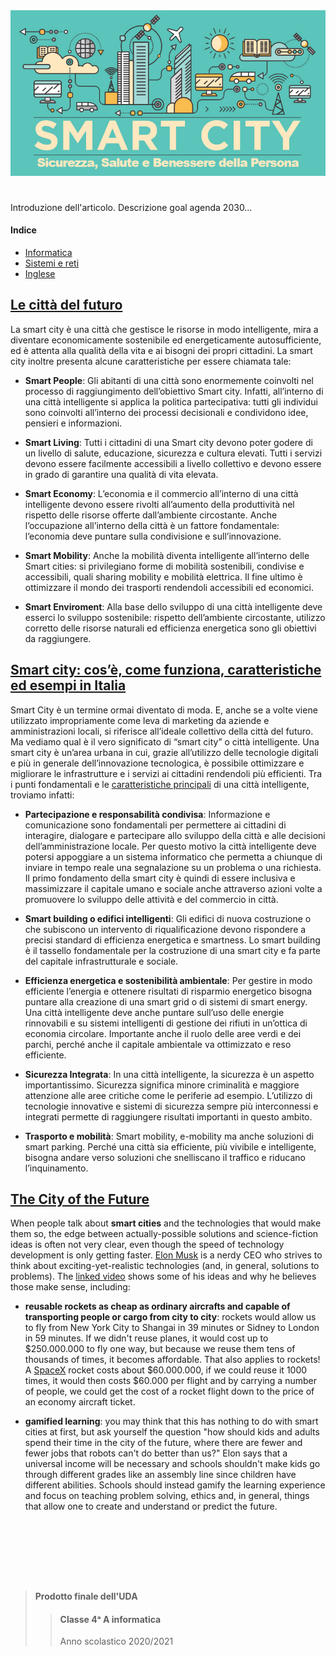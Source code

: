 <div align="center">
  <img src="images/smartCity.png" alt="Smart City">
</div>

#

Introduzione dell'articolo. Descrizione goal agenda 2030…

#### Indice

- [Informatica](#le-città-del-futuro)
- [Sistemi e reti](#Smart-city:-cos’è,-come-funziona,-caratteristiche-ed-esempi-in-Italia)
- [Inglese](#the-city-of-the-future)

## [Le città del futuro](https://youtu.be/pik1DL2gyl8)

La smart city è una città che gestisce le risorse in modo intelligente, mira a diventare economicamente sostenibile ed energeticamente autosufficiente, ed è attenta alla qualità della vita e ai bisogni dei propri cittadini. La smart city inoltre presenta alcune caratteristiche per essere chiamata tale:

- **Smart People**:
Gli abitanti di una città sono enormemente coinvolti nel processo di raggiungimento dell’obiettivo Smart city. Infatti, all’interno di una città intelligente si applica la politica partecipativa: tutti gli individui sono coinvolti all’interno dei processi decisionali e condividono idee, pensieri e informazioni.

- **Smart Living**:
Tutti i cittadini di una Smart city devono poter godere di un livello di salute, educazione, sicurezza e cultura elevati. Tutti i servizi devono essere facilmente accessibili a livello collettivo e devono essere in grado di garantire una qualità di vita elevata.

- **Smart Economy**:
L’economia e il commercio all’interno di una città intelligente devono essere rivolti all’aumento della produttività nel rispetto delle risorse offerte dall’ambiente circostante. Anche l’occupazione all’interno della città è un fattore fondamentale: l’economia deve puntare sulla condivisione e sull’innovazione.

- **Smart Mobility**:
Anche la mobilità diventa intelligente all’interno delle Smart cities: si privilegiano forme di mobilità sostenibili, condivise e accessibili, quali sharing mobility e mobilità elettrica. Il fine ultimo è ottimizzare il mondo dei trasporti rendendoli accessibili ed economici.

- **Smart Enviroment**:
Alla base dello sviluppo di una città intelligente deve esserci lo sviluppo sostenibile: rispetto dell’ambiente circostante, utilizzo corretto delle risorse naturali ed efficienza energetica sono gli obiettivi da raggiungere.

## [Smart city: cos’è, come funziona, caratteristiche ed esempi in Italia]( https://www.economyup.it/mobilita/smart-city-cosa-sono-davvero-e-a-che-punto-siamo-in-italia/)

Smart City è un termine ormai diventato di moda. E, anche se a volte viene utilizzato impropriamente come leva di marketing da aziende e amministrazioni locali, si riferisce all’ideale collettivo della città del futuro. Ma vediamo qual è il vero significato di “smart city” o città intelligente. Una smart city è un’area urbana in cui, grazie all’utilizzo delle tecnologie digitali e più in generale dell’innovazione tecnologica, è possibile ottimizzare e migliorare le infrastrutture e i servizi ai cittadini rendendoli più efficienti. Tra i punti fondamentali e le [caratteristiche principali]( https://www.lumi4innovation.it/smart-city-cose-come-funziona-caratteristiche-ed-esempi-in-italia/) di una città intelligente, troviamo infatti:

- **Partecipazione e responsabilità condivisa**:
Informazione e comunicazione sono fondamentali per permettere ai cittadini di interagire, dialogare e partecipare allo sviluppo della città e alle decisioni dell’amministrazione locale. Per questo motivo la città intelligente deve potersi appoggiare a un sistema informatico che permetta a chiunque di inviare in tempo reale una segnalazione su un problema o una richiesta. Il primo fondamento della smart city è quindi di essere inclusiva e massimizzare il capitale umano e sociale anche attraverso azioni volte a promuovere lo sviluppo delle attività e del commercio in città.

- **Smart building o edifici intelligenti**:
Gli edifici di nuova costruzione o che subiscono un intervento di riqualificazione devono rispondere a precisi standard di efficienza energetica e smartness. Lo smart building è il tassello fondamentale per la costruzione di una smart city e fa parte del capitale infrastrutturale e sociale.

- **Efficienza energetica e sostenibilità ambientale**:
Per gestire in modo efficiente l’energia e ottenere risultati di risparmio energetico bisogna puntare alla creazione di una smart grid o di sistemi di smart energy. Una città intelligente deve anche puntare sull’uso delle energie rinnovabili e su sistemi intelligenti di gestione dei rifiuti in un’ottica di economia circolare. Importante anche il ruolo delle aree verdi e dei parchi, perché anche il capitale ambientale va ottimizzato e reso efficiente.

- **Sicurezza Integrata**:
In una città intelligente, la sicurezza è un aspetto importantissimo. Sicurezza significa minore criminalità e maggiore attenzione alle aree critiche come le periferie ad esempio. L’utilizzo di tecnologie innovative e sistemi di sicurezza sempre più interconnessi e integrati permette di raggiungere risultati importanti in questo ambito.

- **Trasporto e mobilità**:
Smart mobility, e-mobility ma anche soluzioni di smart parking. Perché una città sia efficiente, più vivibile e intelligente, bisogna andare verso soluzioni che snelliscano il traffico e riducano l’inquinamento.

## [The City of the Future](https://youtu.be/L054Xd97_rk)

When people talk about **smart cities** and the technologies that would make
them so, the edge between actually-possible solutions and science-fiction
ideas is often not very clear, even though the speed of technology development
is only getting faster. [Elon Musk](https://www.wikiwand.com/en/Elon_Musk) is
a nerdy CEO who strives to think about exciting-yet-realistic technologies
(and, in general, solutions to problems). The [linked
video](https://youtu.be/L054Xd97_rk) shows some of his ideas and why he
believes those make sense, including:

<!-- TODO:  <29-01-21, Daniel Falbo>
- **electric self-driving land vehicles**:
  - **tunnel networks**
  - **semi-trucks**
  - **autonomous shared cars**
-->

- **reusable rockets as cheap as ordinary aircrafts and capable of
transporting people or cargo from city to city**: rockets would allow us to
fly from New York City to Shangai in 39 minutes or Sidney to London in 59
minutes. If we didn't reuse planes, it would cost up to $250.000.000 to fly
one way, but because we reuse them tens of thousands of times, it becomes
affordable. That also applies to rockets! A [SpaceX](https://www.spacex.com)
rocket costs about $60.000.000, if we could reuse it 1000 times, it would
then costs $60.000 per flight and by carrying a number of people, we could
get the cost of a rocket flight down to the price of an economy aircraft
ticket.
<!-- TODO:  <29-01-21, Daniel Falbo>
- **hyperloop**
  -->
- **gamified learning**: you may think that this has nothing to do with smart
  cities at first, but ask yourself the question "how should kids and adults
  spend their time in the city of the future, where there are fewer and fewer
  jobs that robots can't do better than us?" Elon says that a universal income
  will be necessary and schools shouldn't make kids go through different
  grades like an assembly line since children have different abilities.
  Schools should instead gamify the learning experience and focus on teaching
  problem solving, ethics and, in general, things that allow one to create and
  understand or predict the future.
  
  

# <br> <br>

> #### Prodotto finale dell'UDA
>
> > #### Classe 4ᵃ A informatica
> >
> > Anno scolastico 2020/2021
